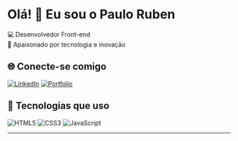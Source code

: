 # Olá! 👋 Eu sou o Paulo Ruben

💻 Desenvolvedor Front-end  
🚀 Apaixonado por tecnologia e inovação

## 🌐 Conecte-se comigo
[![LinkedIn](https://img.shields.io/badge/-LinkedIn-blue?logo=linkedin&style=flat-square)](https://linkedin.com/in/seu-perfil)
[![Portfolio](https://img.shields.io/badge/-Portfólio-000?style=flat-square)](https://seusite.com)

## 🔧 Tecnologias que uso
![HTML5](https://img.shields.io/badge/-HTML5-E34F26?logo=html5)
![CSS3](https://img.shields.io/badge/-CSS3-1572B6?logo=css3)
![JavaScript](https://img.shields.io/badge/-JavaScript-F7DF1E?logo=javascript)

---
